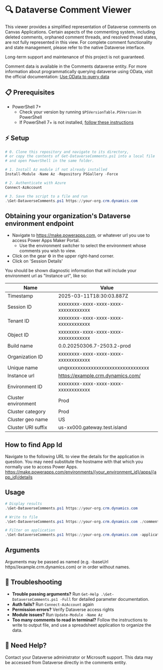 # 🔍 Dataverse Comment Viewer
This viewer provides a simplified representation of Dataverse comments on Canvas Applications. Certain aspects of the commenting system, including deleted comments, orphaned comment threads, and resolved thread states, are not fully represented in this view. For complete comment functionality and state management, please refer to the native Dataverse interface.

Long-term support and maintenance of this project is not guaranteed.

Comment data is available in the Comments dataverse entity.  For more information about programmatically querying dataverse using OData, visit the official documentation: [Use OData to query data](https://learn.microsoft.com/en-us/power-apps/developer/data-platform/webapi/query/overview)

## 📋 Prerequisites
- PowerShell 7+
    - Check your version by running `$PSVersionTable.PSVersion` in PowerShell
    - If PowerShell 7+ is not installed, [follow these instructions](https://learn.microsoft.com/en-us/powershell/scripting/install/installing-powershell-on-windows)

## ⚡ Setup
```powershell
# 0. Clone this repository and navigate to its directory,
# or copy the contents of Get-DataverseComments.ps1 into a local file
# and open PowerShell in the same folder.

# 1. Install Az module if not already installed
Install-Module -Name Az -Repository PSGallery -Force

# 2. Authenticate with Azure
Connect-AzAccount

# 3. Save the script to a file and run
.\Get-DataverseComments.ps1 https://your-org.crm.dynamics.com
```

## Obtaining your organization's Dataverse environment endpoint
- Navigate to https://make.powerapps.com, or whatever url you use to access Power Apps Maker Portal.
    - Use the environment switcher to select the environment whose comments you wish to view.
- Click on the gear ⚙️  in the upper right-hand corner.
- Click on 'Session Details'

You should be shown diagnostic information that will include your environment url as "Instance url", like so:

| Name | Value |
|---|---|
| Timestamp | 2025-03-11T18:30:03.887Z |
| Session ID | xxxxxxxx-xxxx-xxxx-xxxx-xxxxxxxxxxxx |
| Tenant ID | xxxxxxxx-xxxx-xxxx-xxxx-xxxxxxxxxxxx |
| Object ID | xxxxxxxx-xxxx-xxxx-xxxx-xxxxxxxxxxxx |
| Build name | 0.0.20250306.7-2503.2-prod |
| Organization ID | xxxxxxxx-xxxx-xxxx-xxxx-xxxxxxxxxxxx |
| Unique name | unqxxxxxxxxxxxxxxxxxxxxxxxxxxxxxxx |
| Instance url | https://example.crm.dynamics.com/ |
| Environment ID | xxxxxxxx-xxxx-xxxx-xxxx-xxxxxxxxxxxx |
| Cluster environment | Prod |
| Cluster category | Prod |
| Cluster geo name | US |
| Cluster URI suffix | us-xx000.gateway.test.island |

## How to find App Id
Navigate to the following URL to view the details for the application in question.  You may need substitute the hostname with that which you normally use to access Power Apps.
https://make.powerapps.com/environments/{your_environment_id}/apps/{app_id}/details

## Usage
```powershell
# Display results
.\Get-DataverseComments.ps1 https://your-org.crm.dynamics.com

# Write to file
.\Get-DataverseComments.ps1 https://your-org.crm.dynamics.com ./comments.csv

# Filter on application
.\Get-DataverseComments.ps1 https://your-org.crm.dynamics.com -applicationId xxxxxxxx-xxxx-xxxx-xxxx-xxxxxxxxxxxx
```

## Arguments
Arguments may be passed as named (e.g. -baseUrl https//example.crm.dynamics.com) or in order without names.

## 🔧 Troubleshooting
- **Trouble passing arguments?** Run `Get-Help .\Get-DataverseComments.ps1 -Full` for detailed parameter documentation.
- **Auth fails?** Run `Connect-AzAccount` again
- **Permission errors?** Verify Dataverse access rights
- **Module issues?** Run `Update-Module -Name Az`
- **Too many comments to read in terminal?** Follow the instructions to write to output file, and use a spreadsheet application to organize the data.

## 📱 Need Help?
Contact your Dataverse administrator or Microsoft support.  This data may be accessed from Dataverse directly in the comments entity.

